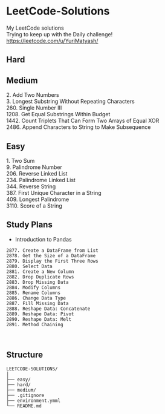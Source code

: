 # LeetCode-Solutions
My LeetCode solutions<br>
Trying to keep up with the Daily challenge!<br>
https://leetcode.com/u/YuriMatyash/

## Hard


## Medium
2.&nbsp;Add Two Numbers<br>
3.&nbsp;Longest Substring Without Repeating Characters<br>
260.&nbsp;Single Number III<br>
1208.&nbsp;Get Equal Substrings Within Budget<br>
1442.&nbsp;Count Triplets That Can Form Two Arrays of Equal XOR<br>
2486.&nbsp;Append Characters to String to Make Subsequence<br>


## Easy
1.&nbsp;Two Sum<br>
9.&nbsp;Palindrome Number<br>
206.&nbsp;Reverse Linked List<br>
234.&nbsp;Palindrome Linked List<br>
344.&nbsp;Reverse String<br>
387.&nbsp;First Unique Character in a String<br>
409.&nbsp;Longest Palindrome<br>
3110.&nbsp;Score of a String<br>


## Study Plans

- Introduction to Pandas
```plaintext
2877. Create a DataFrame from List
2878. Get the Size of a DataFrame
2879. Display the First Three Rows
2880. Select Data
2881. Create a New Column
2882. Drop Duplicate Rows
2883. Drop Missing Data
2884. Modify Columns
2885. Rename Columns
2886. Change Data Type
2887. Fill Missing Data
2888. Reshape Data: Concatenate
2889. Reshape Data: Pivot
2890. Reshape Data: Melt
2891. Method Chaining
```
<br>


## Structure

```plaintext
LEETCODE-SOLUTIONS/
│
├── easy/
├── hard/
├── medium/
├── .gitignore
├── environment.ymml
└── README.md
```